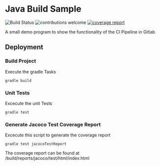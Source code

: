 # Java Build Sample

![Build Status](https://gitlab.com/jonny990421/javabuildsample/badges/master/pipeline.svg)
![contributions welcome](https://img.shields.io/badge/contributions-welcome-brightgreen.svg?style=flat)
[![coverage report](https://gitlab.com/jonny990421/javabuildsample/badges/master/coverage.svg)](https://gitlab.com/jonny990421/javabuildsample/commits/master)


A small demo program to show the functionality of the CI Pipeline in Gitlab

## Deployment

### Build Project
Execute the gradle Tasks
```
gradle build
```

### Unit Tests
Excecute the unit Tests
```
gradle test
```

### Generate Jacoco Test Coverage Report
Excecute this script to generate the coverage report
```
gradle test jacocoTestReport
```

The coverage report can be found at /build/reports/jacoco/test/html/index.html